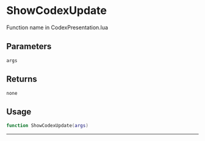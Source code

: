 # ShowCodexUpdate
Function name in CodexPresentation.lua
## Parameters
`args`
## Returns
`none`
## Usage
```lua
function ShowCodexUpdate(args)
```
---
